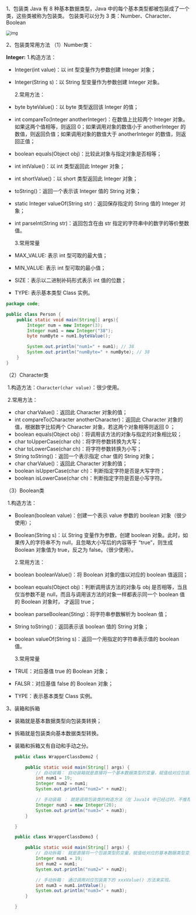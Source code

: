 1、包装类
Java 有 8 种基本数据类型，Java 中的每个基本类型都被包装成了一个类，这些类被称为包装类。
包装类可以分为 3 类：Number、Character、Boolean

<img src="http://img.mukewang.com/wiki/5ed45b8e09923bf007990474.jpg" alt="img" style="zoom:80%;" />

2、包装类常用方法
（1）Number类：	
	
**Integer:**
	1.构造方法：

- Integer(int value)：以 int 型变量作为参数创建 Integer 对象；

- Integer(String s)：以 String 型变量作为参数创建 Integer 对象。

  

  2.常用方法：

- byte byteValue()：以 byte 类型返回该 Integer 的值；

- int compareTo(Integer anotherInteger)：在数值上比较两个 Integer 对象。如果这两个值相等，则返回 0；如果调用对象的数值小于 anotherInteger 的数值，则返回负值；如果调用对象的数值大于 anotherInteger 的数值，则返回正值；

- boolean equals(Object obj)：比较此对象与指定对象是否相等；

- int intValue()：以 int 类型返回此 Integer 对象；

- int shortValue()：以 short 类型返回此 Integer 对象；

- toString()：返回一个表示该 Integer 值的 String 对象；

- static Integer valueOf(String str)：返回保存指定的 String 值的 Integer 对 象；

- int parseInt(String str)：返回包含在由 str 指定的字符串中的数字的等价整数值。

  

  3.常用常量

- MAX_VALUE: 表示 int 型可取的最大值；

- MIN_VALUE: 表示 int 型可取的最小值；

- SIZE：表示以二进制补码形式表示 int 值的位数；

- TYPE: 表示基本类型 Class 实例。

```Java
package code;

public class Person {
    public static void main(String[] args){
        Integer num = new Integer(3);
        Integer num1 = new Integer("38");
        byte numByte = num1.byteValue();

        System.out.println("num1=" + num1); // 38
        System.out.println("numByte=" + numByte); // 38
    }
}
```

（2）Character类 

​	1.构造方法：`Character(char value)`：很少使用。

​	2.常用方法：

- char charValue()：返回此 Character 对象的值；
- int compareTo(Character anotherCharacter)：返回此 Character 对象的值，根据数字比较两个 Character 对象，若这两个对象相等则返回 0 ；
- boolean equals(Object obj)：将调用该方法的对象与指定的对象相比较；
- char toUpperCase(char ch)：将字符参数转换为大写；
- char toLowerCase(char ch)：将字符参数转换为小写；
- String toString()：返回一个表示指定 char 值的 String 对象；
- char charValue()：返回此 Character 对象的值；
- boolean isUpperCase(char ch)：判断指定字符是否是大写字符；
- boolean isLowerCase(char ch)：判断指定字符是否是小写字符。

（3）Boolean类

​	1.构造方法：

- Boolean(boolean value)：创建一个表示 value 参数的 boolean 对象（很少使用）；

- Boolean(String s)：以 String 变量作为参数，创建 boolean 对象。此时，如果传入的字符串不为 null，且忽略大小写后的内容等于 “true”，则生成 Boolean 对象值为 true，反之为 false。（很少使用）。

  

  2.常用方法：

- boolean booleanValue()：将 Boolean 对象的值以对应的 boolean 值返回；

- boolean equals(Object obj)：判断调用该方法的对象与 obj 是否相等，当且仅当参数不是 null，而且与调用该方法的对象一样都表示同一个 boolean 值的 Boolean 对象时， 才返回 true；

- boolean parseBoolean(Sting)：将字符串参数解析为 boolean 值；

- String toString()：返回表示该 boolean 值的 String 对象；

- boolean valueOf(String s)：返回一个用指定的字符串表示值的 boolean 值。

  

  3.常用常量

- TRUE：对应基值 true 的 Boolean 对象；

- FALSR：对应基值 false 的 Boolean 对象；

- TYPE：表示基本类型 Class 实例。

3、装箱和拆箱

- 装箱就是基本数据类型向包装类转换；

- 拆箱就是包装类向基本数据类型转换。

- 装箱和拆箱又有自动和手动之分。

  ```Java
  public class WrapperClassDemo2 {
  
      public static void main(String[] args) {
          // 自动装箱： 自动装箱就是直接将一个基本数据类型的变量，赋值给对应包装类型的变量
          int num1 = 19;
          Integer num2 = num1;
          System.out.println("num2=" + num2);
  
          // 手动装箱 ： 就是调用包装类的构造方法（在 Java14 中已经过时，不推荐这样的操作）
          Integer num3 = new Integer(20);
          System.out.println("num3=" + num3);
      }
  
  }
  ```

  ```Java
  public class WrapperClassDemo3 {
  
      public static void main(String[] args) {
          // 自动拆箱： 就是直接将一个包装类型的变量，赋值给对应的基本数据类型变量
          Integer num1 = 19;
          int num2 = num1;
          System.out.println("num2=" + num2);
  
          // 手动拆箱： 通过调用对应包装类下的 xxxValue() 方法来实现。
          int num3 = num1.intValue();
          System.out.println("num3=" + num3);
      }
  
  }
  ```

  

